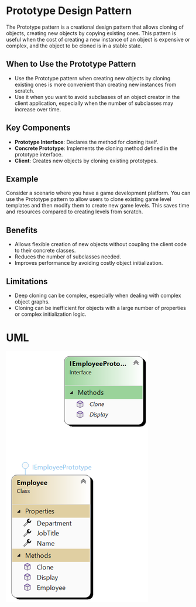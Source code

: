 ﻿# Prototype Design Pattern

The Prototype pattern is a creational design pattern that allows cloning of objects, creating new objects by copying existing ones. This pattern is useful when the cost of creating a new instance of an object is expensive or complex, and the object to be cloned is in a stable state.

## When to Use the Prototype Pattern

- Use the Prototype pattern when creating new objects by cloning existing ones is more convenient than creating new instances from scratch.
- Use it when you want to avoid subclasses of an object creator in the client application, especially when the number of subclasses may increase over time.

## Key Components

- **Prototype Interface**: Declares the method for cloning itself.
- **Concrete Prototype**: Implements the cloning method defined in the prototype interface.
- **Client**: Creates new objects by cloning existing prototypes.

## Example

Consider a scenario where you have a game development platform. You can use the Prototype pattern to allow users to clone existing game level templates and then modify them to create new game levels. This saves time and resources compared to creating levels from scratch.

## Benefits

- Allows flexible creation of new objects without coupling the client code to their concrete classes.
- Reduces the number of subclasses needed.
- Improves performance by avoiding costly object initialization.

## Limitations

- Deep cloning can be complex, especially when dealing with complex object graphs.
- Cloning can be inefficient for objects with a large number of properties or complex initialization logic.

# UML 

![Class diagram](Prototype.png)